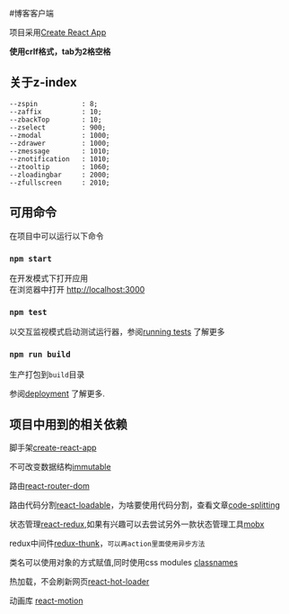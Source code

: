 #博客客户端

项目采用[Create React App](https://github.com/facebook/create-react-app)

**使用crlf格式，tab为2格空格**

## 关于z-index

```
--zspin           : 8;
--zaffix          : 10;
--zbackTop        : 10;
--zselect         : 900;
--zmodal          : 1000;
--zdrawer         : 1000;
--zmessage        : 1010;
--znotification   : 1010;
--ztooltip        : 1060;
--zloadingbar     : 2000;
--zfullscreen     : 2010;
```

## 可用命令

在项目中可以运行以下命令

### `npm start`

在开发模式下打开应用<br>
在浏览器中打开 [http://localhost:3000](http://localhost:3000)

### `npm test`

以交互监视模式启动测试运行器，参阅[running tests](https://facebook.github.io/create-react-app/docs/running-tests) 了解更多

### `npm run build`

生产打包到`build`目录

参阅[deployment](https://facebook.github.io/create-react-app/docs/deployment) 了解更多.

## 项目中用到的相关依赖

脚手架[create-react-app](https://github.com/facebook/create-react-app)

不可改变数据结构[immutable](https://www.npmjs.com/package/immutable)

路由[react-router-dom](https://reacttraining.com/react-router/web/guides/quick-start)

路由代码分割[react-loadable](https://serverless-stack.com/chapters/code-splitting-in-create-react-app.html)，为啥要使用代码分割，查看文章[code-splitting](https://serverless-stack.com/chapters/code-splitting-in-create-react-app.html)

状态管理[react-redux](https://github.com/reduxjs/react-redux),如果有兴趣可以去尝试另外一款状态管理工具[mobx](https://cn.mobx.js.org/)

redux中间件[redux-thunk](https://www.npmjs.com/package/redux-thunk)，`可以再action里面使用异步方法`

类名可以使用对象的方式赋值,同时使用css modules [classnames](https://www.npmjs.com/package/classnames)

热加载，不会刷新网页[react-hot-loader](https://github.com/gaearon/react-hot-loader)

动画库 [react-motion](https://github.com/chenglou/react-motion)